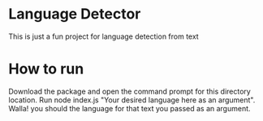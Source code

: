 # Language Detector
This is just a fun project for language detection from text

# How to run
Download the package and open the command prompt for this directory location. Run node index.js "Your desired language here as an argument". Walla! you should the language for that text you passed as an argument.